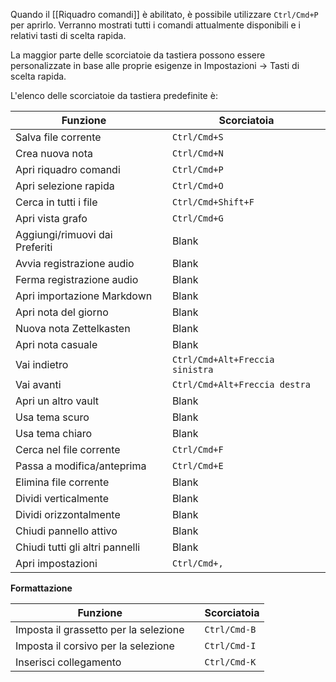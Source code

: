 Quando il [[Riquadro comandi]] è abilitato, è possibile utilizzare `Ctrl/Cmd+P` per aprirlo. Verranno mostrati tutti i comandi attualmente disponibili e i relativi tasti di scelta rapida.

La maggior parte delle scorciatoie da tastiera possono essere personalizzate in base alle proprie esigenze in Impostazioni → Tasti di scelta rapida.

L'elenco delle scorciatoie da tastiera predefinite è:

Funzione                        |   | Scorciatoia       
------------------------------- | - | ------------------
Salva file corrente             |   | `Ctrl/Cmd+S`
Crea nuova nota                 |   | `Ctrl/Cmd+N`
Apri riquadro comandi           |   | `Ctrl/Cmd+P`
Apri selezione rapida           |   | `Ctrl/Cmd+O`
Cerca in tutti i file           |   | `Ctrl/Cmd+Shift+F`
Apri vista grafo                |   | `Ctrl/Cmd+G`
Aggiungi/rimuovi dai Preferiti  |   | Blank
Avvia registrazione audio       |   | Blank
Ferma registrazione audio       |   | Blank
Apri importazione Markdown      |   | Blank
Apri nota del giorno            |   | Blank
Nuova nota Zettelkasten         |   | Blank
Apri nota casuale               |   | Blank
Vai indietro                    |   | `Ctrl/Cmd+Alt+Freccia sinistra`
Vai avanti                      |   | `Ctrl/Cmd+Alt+Freccia destra`
Apri un altro vault             |   | Blank
Usa tema scuro                  |   | Blank
Usa tema chiaro                 |   | Blank
Cerca nel file corrente         |   | `Ctrl/Cmd+F`
Passa a modifica/anteprima      |   | `Ctrl/Cmd+E`
Elimina file corrente           |   | Blank
Dividi verticalmente            |   | Blank
Dividi orizzontalmente          |   | Blank
Chiudi pannello attivo          |   | Blank
Chiudi tutti gli altri pannelli |   | Blank
Apri impostazioni               |   | `Ctrl/Cmd+,`

**Formattazione**

Funzione                              |   | Scorciatoia 
------------------------------------- | - | ------------
Imposta il grassetto per la selezione |   | `Ctrl/Cmd-B`
Imposta il corsivo per la selezione   |   | `Ctrl/Cmd-I`
Inserisci collegamento                |   | `Ctrl/Cmd-K`
